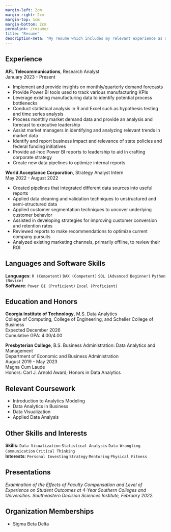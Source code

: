 ```yaml
---
margin-left: 2cm
margin-right: 2cm
margin-top: 1cm
margin-bottom: 2cm
permalink: /resume/
title: "Resume"
description-meta: 'My resume which includes my relevant experience as an analyst, programming and other skills, and information on my B.S. and M.S.'
---
```


## Experience
**AFL Telecommunications**, Research Analyst					  		  
January 2023 - Present
* Implement and provide insights on monthly/quarterly demand forecasts
* Provide Power BI tools used to track various manufacturing KPIs 
* Leverage existing manufacturing data to identify potential process bottlenecks 
* Conduct statistical analysis in R and Excel such as hypothesis testing and time series analysis
* Process monthly market demand data and provide an analysis and forecast to executive leadership 
* Assist market managers in identifying and analyzing relevant trends in market data
* Identify and report business impact and relevance of state policies and federal funding initiatives
* Provide ad-hoc Power BI reports to leadership to aid in crafting corporate strategy 
* Create new data pipelines to optimize internal reports

**World Acceptance Corporation**, Strategy Analyst Intern		            		            
May 2022 - August 2022
* Created pipelines that integrated different data sources into useful reports
* Applied data cleaning and validation techniques to unstructured and semi-structured data
* Applied customer segmentation techniques to uncover underlying customer behavior
* Assisted in developing strategies for improving customer conversion and retention rates
* Reviewed reports to make recommendations to optimize current company pursuits
* Analyzed existing marketing channels, primarily offline, to review their ROI

## Languages and Software Skills
**Languages**: ```R (Competent)```  ```DAX (Competent)``` ```SQL (Advanced Beginner)``` ```Python (Novice)```  
**Software**: ```Power BI (Proficient)``` ```Excel (Proficient)```

## Education and Honors
**Georgia Institute of Technology**, M.S. Data Analytics  
College of Computing, College of Engineering, and Scheller College of Business  
Expected December 2026  
Cumulative GPA: 4.00/4.00

**Presbyterian College**, B.S. Business Administration: Data Analytics and Management  
Department of Economic and Business Administration  
August 2019 - May 2023  
Magna Cum Laude  
Honors: Carl J. Arnold Award; Honors in Data Analytics  

## Relevant Coursework
* Introduction to Analytics Modeling
* Data Analytics in Business
* Data Visualization
* Applied Data Analysis

## Other Skills and Interests
**Skills**: ```Data Visualization``` ```Statistical Analysis``` ```Data Wrangling``` ```Communication``` ```Critical Thinking```  
**Interests**: ```Personal Investing``` ```Strategy``` ```Mentoring``` ```Physical Fitness```

## Presentations
*Examination of the Effects of Faculty Compensation and Level of Experience on Student Outcomes at 4-Year Southern Colleges and Universities. Southeastern Decision Sciences Institute, February 2022.*

## Organization Memberships
* Sigma Beta Delta
